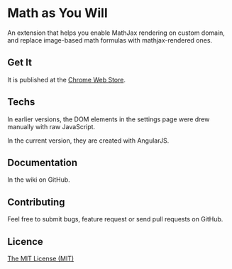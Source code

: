 # Math as You Will

An extension that helps you enable MathJax rendering on custom domain, and replace image-based math formulas with mathjax-rendered ones.

## Get It

It is published at the [Chrome Web Store](https://chrome.google.com/webstore/detail/math-as-you-will/dhclcadjnhmoimnlkbboigmihbebfmdc "Math as You Will").

## Techs

In earlier versions, the DOM elements in the settings page were drew manually with raw JavaScript.

In the current version, they are created with AngularJS.

## Documentation

In the wiki on GitHub.

## Contributing

Feel free to submit bugs, feature request or send pull requests on GitHub.

## Licence

[The MIT License (MIT)](http://rem.mit-license.org/)